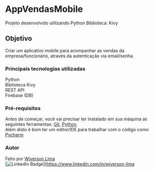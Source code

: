 # AppVendasMobile
Projeto desenvolvido utilizando Python
Biblioteca: Kivy

## Objetivo
Criar um aplicativo mobile para acompanhar as vendas da empresa/funcionário, através da autenticação via email/senha.


### Principais tecnologias utilizadas
Python <br>
Biblioteca Kivy <br>
REST API <br>
Firebase (DB)


### Pré-requisitos

Antes de começar, você vai precisar ter instalado em sua máquina as seguintes ferramentas:
[Git](https://git-scm.com), [Python](https://www.python.org/). <br>
Além disto é bom ter um editor/IDE para trabalhar com o código como [Pycharm](https://www.jetbrains.com/pt-br/pycharm/download/)


### Autor
Feito por [Wiverson Lima](mailto:wiverson.nogueira@gmail.com) <br>
[![Linkedin Badge](https://img.shields.io/badge/-LinkedIn-blue?style=flat-square&logo=Linkedin&logoColor=white&link=https://www.linkedin.com/in/wiverson-lima/)](https://www.linkedin.com/in/wiverson-lima
